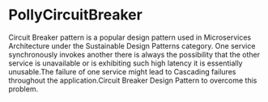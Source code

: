 # PollyCircuitBreaker
Circuit Breaker pattern is a popular design pattern used in Microservices Architecture under the Sustainable Design Patterns category. One service synchronously invokes another there is always the possibility that the other service is unavailable or is exhibiting such high latency it is essentially unusable.The failure of one service might lead to Cascading failures throughout the application.Circuit Breaker Design Pattern to overcome this problem.
